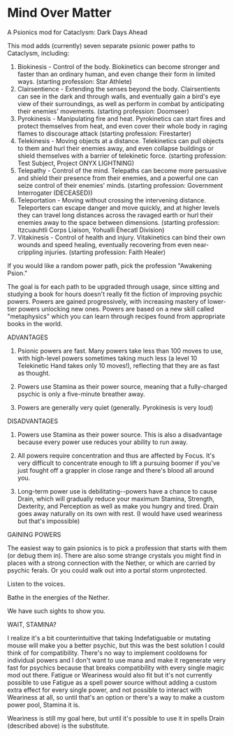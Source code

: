 # Mind Over Matter
A Psionics mod for Cataclysm: Dark Days Ahead

This mod adds (currently) seven separate psionic power paths to Cataclysm, including:

1) Biokinesis - Control of the body. Biokinetics can become stronger and faster than an ordinary human, and even change their form in limited ways. (starting profession: Star Athlete)
2) Clairsentience - Extending the senses beyond the body. Clairsentients can see in the dark and through walls, and eventually gain a bird's eye view of their surroundings, as well as perform in combat by anticipating their enemies' movements. (starting profession: Doomseer)
3) Pyrokinesis - Manipulating fire and heat. Pyrokinetics can start fires and protect themselves from heat, and even cover their whole body in raging flames to discourage attack (starting profession: Firestarter)
4) Telekinesis - Moving objects at a distance. Telekinetics can pull objects to them and hurl their enemies away, and even collapse buildings or shield themselves with a barrier of telekinetic force. (starting profession: Test Subject, Project ONYX LIGHTNING)
5) Telepathy - Control of the mind. Telepaths can become more persuasive and shield their presence from their enemies, and a powerful one can seize control of their enemies' minds. (starting profession: Government Interrogater (DECEASED))
6) Teleportation - Moving without crossing the intervening distance. Teleporters can escape danger and move quickly, and at higher levels they can travel long distances across the ravaged earth or hurl their enemies away to the space between dimensions. (starting profession: Itzcuauhtli Corps Liaison, Yohualli Èhecatl Division)
7) Vitakinesis - Control of health and injury. Vitakinetics can bind their own wounds and speed healing, eventually recovering from even near-crippling injuries. (starting profession: Faith Healer)

If you would like a random power path, pick the profession "Awakening Psion."

The goal is for each path to be upgraded through usage, since sitting and studying a book for hours doesn't really fit the fiction of improving psychic powers. Powers are gained progressively, with increasing mastery of lower-tier powers unlocking new ones. Powers are based on a new skill called "metaphysics" which you can learn through recipes found from appropriate books in the world. 

ADVANTAGES

1) Psionic powers are fast. Many powers take less than 100 moves to use, with high-level powers sometimes taking much less (a level 10 Telekinetic Hand takes only 10 moves!), reflecting that they are as fast as thought.

2) Powers use Stamina as their power source, meaning that a fully-charged psychic is only a five-minute breather away. 
3) Powers are generally very quiet (generally. Pyrokinesis is very loud)

DISADVANTAGES

1) Powers use Stamina as their power source. This is also a disadvantage because every power use reduces your ability to run away. 
2) All powers require concentration and thus are affected by Focus. It's very difficult to concentrate enough to lift a pursuing boomer if you've just fought off a grappler in close range and there's blood all around you.

3) Long-term power use is debilitating--powers have a chance to cause Drain, which will gradually reduce your maximum Stamina, Strength, Dexterity, and Perception as well as make you hungry and tired. Drain goes away naturally on its own with rest. (I would have used weariness but that's impossible)  

GAINING POWERS

The easiest way to gain psionics is to pick a profession that starts with them (or debug them in). There are also some strange crystals you might find in places with a strong connection with the Nether, or which are carried by psychic ferals. Or you could walk out into a portal storm unprotected.

Listen to the voices.

Bathe in the energies of the Nether.

We have such sights to show you. 

WAIT, STAMINA?

I realize it's a bit counterintuitive that taking Indefatiguable or mutating mouse will make you a better psychic, but this was the best solution I could think of for compatibility. There's no way to implement cooldowns for individual powers and I don't want to use mana and make it regenerate very fast for psychics because that breaks compatibility with every single magic mod out there. Fatigue or Weariness would also fit but it's not currently possible to use Fatigue as a spell power source without adding a custom extra effect for every single power, and not possible to interact with Weariness at all, so until that's an option or there's a way to make a custom power pool, Stamina it is. 

Weariness is still my goal here, but until it's possible to use it in spells Drain (described above) is the substitute. 
